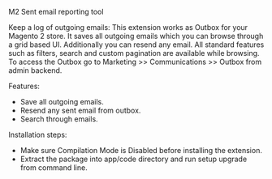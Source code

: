 M2 Sent email reporting tool

Keep a log of outgoing emails:
This extension works as Outbox for your Magento 2 store. It saves all outgoing emails which you can browse through a grid based UI. Additionally you can resend any email. All standard features such as filters, search and custom pagination are available while browsing.
To access the Outbox go to Marketing >> Communications >> Outbox from admin backend.

Features:
- Save all outgoing emails.
- Resend any sent email from outbox.
- Search through emails.

Installation steps:
- Make sure Compilation Mode is Disabled before installing the extension.
- Extract the package into app/code directory and run setup upgrade from command line.


